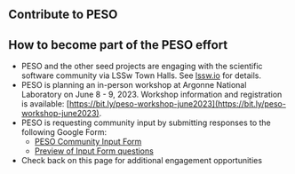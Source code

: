 ## Contribute to PESO

## How to become part of the PESO effort
- PESO and the other seed projects are engaging with the scientific software community via LSSw Town Halls.  See [lssw.io](https://lssw.io) for details.
- PESO is planning an in-person workshop at Argonne National Laboratory on June 8 - 9, 2023. Workshop information and registration is available: [https://bit.ly/peso-workshop-june2023](https://bit.ly/peso-workshop-june2023).
- PESO is requesting community input by submitting responses to the following Google Form:   
    - [PESO Community Input Form](https://bit.ly/peso-2023-input)
    - [Preview of Input Form questions](files/PESOPlanningInputPreview.pdf)
- Check back on this page for additional engagement opportunities
